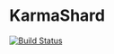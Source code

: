 # KarmaShard

[![Build Status](https://travis-ci.org/sansaralab/KarmaShard.svg?branch=master)](https://travis-ci.org/sansaralab/KarmaShard)